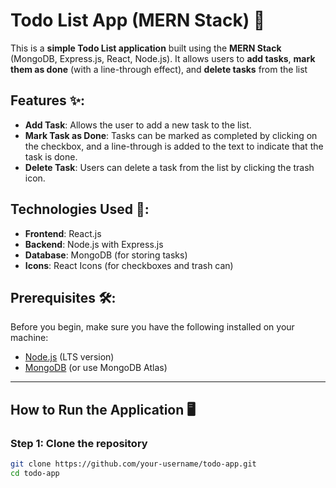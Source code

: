 
# Todo List App (MERN Stack) 📝

This is a **simple Todo List application** built using the **MERN Stack** (MongoDB, Express.js, React, Node.js). It allows users to **add tasks**, **mark them as done** (with a line-through effect), and **delete tasks** from the list

## Features ✨:
- **Add Task**: Allows the user to add a new task to the list.
- **Mark Task as Done**: Tasks can be marked as completed by clicking on the checkbox, and a line-through is added to the text to indicate that the task is done.
- **Delete Task**: Users can delete a task from the list by clicking the trash icon.

## Technologies Used 🚀:
- **Frontend**: React.js
- **Backend**: Node.js with Express.js
- **Database**: MongoDB (for storing tasks)
- **Icons**: React Icons (for checkboxes and trash can)

## Prerequisites 🛠️:

Before you begin, make sure you have the following installed on your machine:

- [Node.js](https://nodejs.org/) (LTS version)
- [MongoDB](https://www.mongodb.com/try/download/community) (or use MongoDB Atlas)

---

## How to Run the Application 🖥️

### Step 1: Clone the repository

```bash
git clone https://github.com/your-username/todo-app.git
cd todo-app
